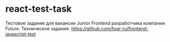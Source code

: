 # react-test-task
Тестовое задание для вакансии Junior Frontend разработчика компании Future.
Техническое задание: https://github.com/fugr-ru/frontend-javascript-test
